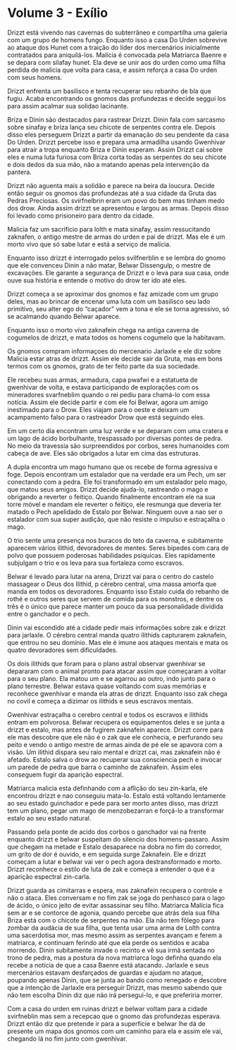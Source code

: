 # Volume 3 - Exílio

Drizzt está vivendo nas cavernas do subterrâneo e compartilha uma galeria com um grupo de homens fungo. Enquanto isso a casa Do Urden sobrevive ao ataque dos Hunet com a traição do líder dos mercenários inicialmente contratados para aniquilá-los. Malícia é convocada pela Matriarca Baenre e se depara com silafay hunet. Ela deve se unir aos do urden como uma filha perdida de malicia que volta para casa, e assim reforça a casa Do urden com seus homens.

Drizzt enfrenta um basilisco e tenta recuperar seu rebanho de bla que fugiu. Acaba encontrando os gnomos das profundezas e decide seggui los para assim acalmar sua solidao lacinante.

Briza e Dinin são destacados para rastrear Drizzt. Dinin fala com sarcasmo sobre sinafay e briza lança seu chicote de serpentes contra ele. Depois disso eles perseguem Drizzt a partir da emanação do seu pendente da casa Do Urden. Drizzt percebe isso e prepara uma armadilha usando Gwenhivar para atrair a tropa enquanto Briza e Dinin esperam. Assim Drizzt cai sobre eles e numa luta furiosa com Briza corta todas as serpentes do seu chicote e dois dedos da sua mão, não a matando apenas pela intervenção da pantera.

Drizzt não aguenta mais a solidão e parece na beira da loucura. Decide então seguir os gnomos das profundezas até a sua cidade da Gruta das Pedras Preciosas. Os svirfnelbrin eram um povo do bem mas tinham medo dos drow. Ainda assim drizzt se apresentou e largou as armas. Depois disso foi levado como prisioneiro para dentro da cidade.

Malicia faz um sacrificio para lolth e mata sinafay, assim ressucitando zaknafen, o antigo mestre de armas do urden e pai de drizzt. Mas ele é um morto vivo que só sabe lutar e está a serviço de malícia.

Enquanto isso drizzt é interrogado pelos svilfnerblin e se lembra do gnomo que ele convenceu Dinin a não matar, Belwar Dissengulp, o mestre de excavações. Ele garante a segurança de Drizzt e o leva para sua casa, onde ouve sua história e entende o motivo do drow ter ido até eles.

Drizzt começa a se aproximar dos gnomos e faz amizade com um grupo deles, mas ao brincar de encenar uma luta com um basilisco seu lado primitivo, seu alter ego do “caçador” vem a tona e ele se torna agressivo, só se acalmando quando Belwar aparece.

Enquanto isso o morto vivo zaknafein chega na antiga caverna de cogumelos de drizzt, e mata todos os homens cogumelo que la habitavam.

Os gnomos compram informaçoes do mercenario Jarlaxle e ele diz sobre Malicia estar atras de drizzt. Assim ele decide sair da Gruta, mas em bons termos com os gnomos, grato de ter feito parte da sua sociedade.

Ele recebeu suas armas, armadura, capa pwafwi e a estatueta de gwenhivar de volta, e estava participando de explorações com os mineradores svarfneblim quando o rei pediu para chamá-lo com essa notícia. Assim ele decide partir e com ele foi Belwar, agora um amigo inestimado para o Drow. Eles viajam para o oeste e deixam um acampamento falso para o rastreador Drow que está seguindo eles.

Em um certo dia encontram uma luz verde e se deparam com uma cratera e um lago de ácido borbulhante, trespassado por diversas pontes de pedra. No meio da travessia são surpreendidos por corbos, seres humanoides com cabeça de ave. Eles são obrigados a lutar em cima das estruturas.

A dupla encontra um mago humano que os recebe de forma agressiva e foge. Depois encontram um estalador que na verdade era um Pech, um ser conectando com a pedra. Ele foi transformado em um estalador pelo mago, que matou seus amigos. Drizzt decide ajuda-lo, rastreando o mago e obrigando a reverter o feitiço. Quando finalmente encontram ele na sua torre móvel e mandam ele reverter o feitiço, ele resmunga que deveria ter matado o Pech apelidado de Estalo por Belwar. Ninguem ouve a nao ser o estalador com sua super audição, que não resiste o impulso e estraçalha o mago.

O trio sente uma presença nos buracos do teto da caverna, e subitamente aparecem vários ilithid, devoradores de mentes. Seres bipedes com cara de polvo que possuem poderosas habilidades psiquicas. Eles rapidamente subjulgam o trio e os leva para sua fortaleza como escravos.

Belwar é levado para lutar na arena, Drizzt vai para o centro do castelo massagear o Deus dos Ilithid, p cérebro central, uma massa amorfa que manda em todos os devoradores. Enquanto isso Estalo cuida do rebanho de rothé e outros seres que servem de comida para os monstros, e dentre os três é o único que parece manter um pouco da sua personalidade dividida entre o ganchador e o pech.

Dinin vai escondido até a cidade pedir mais informações sobre zak e drizzt para jarlaxle. O cérebro central manda quatro ilithids capturarem zaknafein, que entrou no seu domínio. Mas ele é imune aos ataques mentais e mata os quatro devoradores sem dificuldades.

Os dois ilithids que foram para o plano astral observar gwenhivar se depararam com o animal pronto para atacar assim que começaram a voltar para o seu plano. Ela matou um e se agarrou ao outro, indo junto para o plano terrestre. Belwar estava quase voltando com suas memórias e reconhece gwenhivar e manda ela atras de drizzt. Enquanto isso zak chega no covil e começa a dizimar os ilithids e seus escravos mentais.

Gwenhivar estraçalha o cerebro central e todos os escravos e ilithids entram em polvorosa. Belwar recupera os equipamentos deles e se junta a drizzt e estalo, mas antes de fugirem zaknafein aparece. Drizzt corre para ele mas descobre que ele não é o zak que ele conhecia, e perfurando seu peito e vendo o antigo mestre de armas ainda de pé ele se apavora com a visão. Um ilithid dispara seu raio mental e drizzt cai, mas zaknafein não é afetado. Estalo salva o drow ao recuperar sua consciencia pech e invocar um parede de pedra que barra o caminho de zaknafein. Assim eles conseguem fugir da aparição espectral.

Matriarca malicia esta definhando com a aflição do seu zin-karla, ele encontrou drizzt e nao conseguiu mata-lo. Estalo está voltando lentamente ao seu estado guinchador e pede para ser morto antes disso, mas drizzt tem um plano, pegar um mago de menzobezarran e forçá-lo a transformar estalo ao seu estado natural.

Passando pela ponte de acido dos corbos o ganchador vai na frente enquanto drizzt e belwar suspeitam do silencio dos homens-passaro. Assim que chegam na metade e Estalo desaparece na dobra no fim do corredor, um grito de dor é ouvido, e em seguida surge Zaknafein. Ele e drizzt começam a lutar e belwar vai ver o pech agora destransformado e morto. Drizzt reconhece o estilo de luta de zak e começa a entender o que é a aparição espectral zin-carla.

Drizzt guarda as cimitarras e espera, mas zaknafein recupera o controle e não o ataca. Eles conversam e no fim zak se joga do penhasco para o lago de ácido, o único jeito de evitar assassinar seu filho. Matriarca Malícia fica sem ar e se contorce de agonia, quando percebe que atrás dela sua filha Briza está com o chicote de serpentes na mão. Ela não tem fôlego para zombar da audácia de sua filha, que tenta usar uma arma de Lolth contra uma sacerdotisa mor, mas mesmo assim as serpentes avançam e ferem a matriarca, e continuam ferindo até que ela perde os sentidos e acaba morrendo. Dinin subitamente invade o recinto e vê sua irmã sentada no trono de pedra, mas a postura da nova matriarca logo definha quando ela recebe a notícia de que a casa Baenre está atacando. Jarlaxle e seus mercenários estavam desfarçados de guardas e ajudam no ataque, poupando apenas Dinin, que se junta ao bando como renegado e descobre que a intenção de Jarlaxle era perseguir Drizzt, mas mesmo sabendo que não tem escolha Dinin diz que não irá persegui-lo, e que preferiria morrer.

Com a casa do urden em ruinas drizzt e belwar voltam para a cidade svirfneblin mas sem a recepcao que o gnomo das profundezas esperava. Drizzt então diz que pretende ir para a superfície e belwar lhe dá de presente um mapa dos gnomos com um caminho para ela e assim ele vai, chegando lá no fim junto com gwenhivar.

